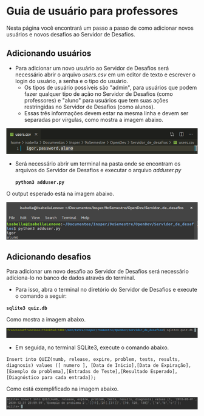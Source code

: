 # Guia de usuário para professores

Nesta página você encontrará um passo a passo de como adicionar novos usuários e novos desafios ao Servidor de Desafios.

## Adicionando usuários

- Para adicionar um novo usuário ao Servidor de Desafios será necessário abrir o arquivo _users.csv_ em um editor de texto e escrever o login do usuário, a senha e o tipo do usuário.
	- Os tipos de usuário possíveis são "admin", para usuários que podem fazer qualquer tipo de ação no Servidor de Desafios (como professores) e "aluno" para usuários que tem suas ações restringidas no Servidor de Desafios (como alunos).
	- Essas três informações devem estar na mesma linha e devem ser separadas por vírgulas, como mostra a imagem abaixo.

![printcsv](imgs/new_user_csv.png)

- Será necessário abrir um terminal na pasta onde se encontram os arquivos do Servidor de Desafios e executar o arquivo _adduser.py_

    **``python3 adduser.py``**

O output esperado está na imagem abaixo.

![printadduser](imgs/new_user_terminal.png)

## Adicionando desafios

Para adicionar um novo desafio ao Servidor de Desafios será necessário adiciona-lo no banco de dados através do terminal.

- Para isso, abra o terminal no diretório do Servidor de Desafios e execute o comando a seguir:

**``sqlite3 quiz.db``**

Como mostra a imagem abaixo.

![terminalsqlite3](imgs/sqlite3_open_terminal.png)


- Em seguida, no terminal SQLite3, execute o comando abaixo.

```mysql
Insert into QUIZ(numb, release, expire, problem, tests, results, diagnosis) values ([ numero ], [Data de Inicio],[Data de Expiração],[Exemplo do problema],[Entradas de Teste],[Resultado Esperado],[Diagnóstico para cada entrada]);
```

Como está exemplificado na imagem abaixo.

![adicionardesafio](imgs/adicionar_desafio.png)



